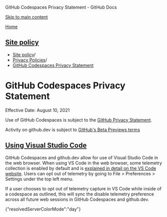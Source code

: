 GitHub Codespaces Privacy Statement - GitHub Docs

[Skip to main content](#main-content)

[Home](/en)

[Site policy](/en/site-policy)
----------

* [Site policy](/en/site-policy)/
* [Privacy Policies](/en/site-policy/privacy-policies)/
* [GitHub Codespaces Privacy Statement](/en/site-policy/privacy-policies/github-codespaces-privacy-statement)

GitHub Codespaces Privacy Statement
==========

Effective Date: August 10, 2021

Use of GitHub Codespaces is subject to the [GitHub Privacy Statement](/en/site-policy/privacy-policies/github-privacy-statement).

Activity on github.dev is subject to [GitHub's Beta Previews terms](/en/site-policy/github-terms/github-terms-of-service#j-beta-previews)

[Using Visual Studio Code](#using-visual-studio-code)
----------

GitHub Codespaces and github.dev allow for use of Visual Studio Code in the web browser. When using VS Code in the web browser, some telemetry collection is enabled by default and is [explained in detail on the VS Code website](https://code.visualstudio.com/docs/configure/telemetry). Users can opt out of telemetry by going to File \> Preferences \> Settings under the top left menu.

If a user chooses to opt out of telemetry capture in VS Code while inside of a codespace as outlined, this will sync the disable telemetry preference across all future web sessions in GitHub Codespaces and github.dev.

{"resolvedServerColorMode":"day"}
